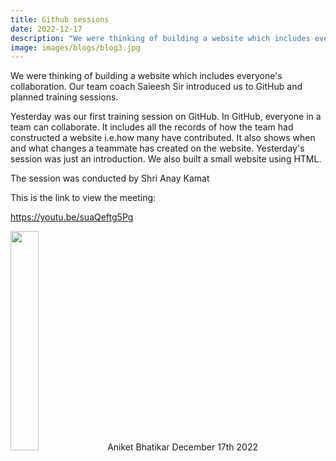 ```yaml
---
title: Github sessions
date: 2022-12-17
description: "We were thinking of building a website which includes everyone's collaboration. Our team coach Saieesh Sir introduced us to GitHub and.."
image: images/blogs/blog3.jpg
---
```

We were thinking of building a website which includes everyone's collaboration. Our team coach Saieesh Sir introduced us to GitHub and planned training sessions.

Yesterday was our first training session on GitHub. In GitHub, everyone in a team can collaborate. It includes all the records of how the team had constructed a website i.e.how many have contributed. It also shows when and what changes a teammate has created on the website. Yesterday's session was just an introduction. We also built a small website using HTML. 

The session was conducted by Shri Anay Kamat 

This is the link to view the meeting:

https://youtu.be/suaQeftg5Pg
<div class="author">
<img width="30%" class="author-image" src="/images/aniket.jpg"s />
  <span class="author-name">Aniket Bhatikar</span>
  <span class="author-divider"></span>
  <span class="author-date">December 17th 2022</span>
</div>